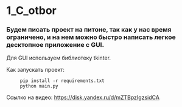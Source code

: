 # 1_C_otbor

### Будем писать проект на питоне, так как у нас время ограничено, и на нем можно быстро написать легкое десктопное приложение c GUI.
Для GUI используем библиотеку tkinter.

Как запускать проект:
    
         pip install -r requirements.txt
         python main.py

Ссылко на видео: https://disk.yandex.ru/d/mZTBpzIgzsidCA